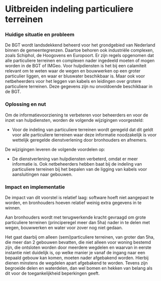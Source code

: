 Uitbreiden indeling particuliere terreinen
==========================================

### Huidige situatie en probleem

De BGT wordt landsdekkend beheerd voor het grondgebied van Nederland binnen de
gemeentegrenzen. Daartoe behoren ook industriële complexen, zoals Schiphol, de
Hoogovens en Europoort. Er zijn regels opgenomen dat alle particuliere terreinen
en complexen nader ingedeeld moeten of mogen worden in de BGT of IMGeo. Voor
hulpdiensten is het bij een calamiteit relevant om te weten waar de wegen en
bouwwerken op een groter particulier liggen, en waar er bluswater beschikbaar
is. Maar ook voor netbeheerders voor het leggen van kabels en leidingen over
grotere particuliere terreinen. Deze gegevens zijn nu onvoldoende beschikbaar in
de BGT.

### Oplossing en nut

Om de informatievoorziening te verbeteren voor beheerders en voor de inzet van
hulpdiensten, worden de volgende wijzigingen voorgesteld:

-   Voor de indeling van particuliere terreinen wordt geregeld dat dit geldt
    voor alle particuliere terreinen waar deze informatie noodzakelijk is voor
    wettelijk geregelde dienstverlening door bronhouders en afnemers.

De wijzigingen leveren de volgende voordelen op:

-   De dienstverlening van hulpdiensten verbeterd, omdat er meer informatie is.
    Ook netbeheerders hebben baat bij de indeling van particuliere terreinen bij
    het bepalen van de ligging van kabels voor aansluitingen naar gebouwen.

### Impact en implementatie

De impact van dit voorstel is relatief laag: software hoeft niet aangepast te
worden, en bronhouders hoeven relatief weinig extra gegevens in te winnen.

Aan bronhouders wordt met terugwerkende kracht gevraagd om grote particuliere
terreinen (principeregel meer dan 5ha) nader in te delen met wegen, bouwwerken
en water voor zover nog niet gedaan.

Het gaat daarbij om alleen (semi)particuliere terreinen, van groter dan 5ha, die
meer dan 2 gebouwen bevatten, die niet alleen voor woning bestemd zijn, die
ontsloten worden door meerdere wegdelen en waarvan in eerste instantie niet
duidelijk is, op welke manier je vanaf de ingang naar een bepaald gebouw kan
komen, moeten nader afgebakend worden. Hierbij dienen minstens de wegdelen apart
afgebakend te worden. Tevens zijn begroeide delen en waterdelen, dan wel bomen
en hekken van belang als dit voor de toegankelijkheid beperkingen geeft.
